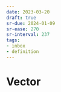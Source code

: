 ```yaml
---
date: 2023-03-20
draft: true
sr-due: 2024-01-09
sr-ease: 270
sr-interval: 237
tags:
- inbox
- definition
---
```


# Vector